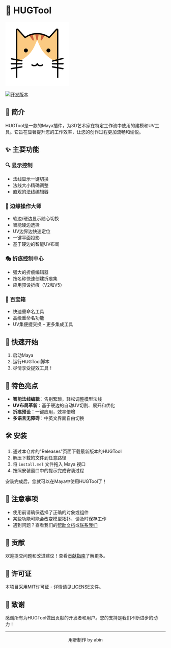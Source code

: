 # 🚀 HUGTool 

![HUGTool Logo](Icons/MainUI.png)

[![开发版本](https://img.shields.io/badge/开发版本-1.0.2-blue.svg)](https://github.com/Megestus/HUGTool/releases)


## 🌟 简介

HUGTool是一款的Maya插件，为3D艺术家在特定工作流中使用的建模和UV工具。它旨在显著提升您的工作效率，让您的创作过程更加流畅和愉悦。

## ✨ 主要功能

### 🔍 显示控制
- 法线显示一键切换
- 法线大小精确调整
- 直观的法线编辑器

### 🔪 边缘操作大师
- 软边/硬边显示随心切换
- 智能硬边选择
- UV边界边快速定位
- 一键平面投影
- 基于硬边的智能UV布局

### 🎭 折痕控制中心
- 强大的折痕编辑器
- 按名称快速创建折痕集
- 应用预设折痕（V2和V5）

### 🧰 百宝箱
- 快速重命名工具
- 高级重命名功能
- UV集便捷交换
– 更多集成工具

## 🚀 快速开始

1. 启动Maya
2. 运行HUGTool脚本
3. 尽情享受提效工具！

## 🌈 特色亮点

- **智能法线编辑**：告别繁琐，轻松调整模型法线
- **UV布局革新**：基于硬边的自动UV切割、展开和优化
- **折痕预设**：一键应用，效率倍增
- **多语言无障碍**：中英文界面自由切换

## 🛠 安装

1. 通过本仓库的"Releases"页面下载最新版本的HUGTool
2. 解压下载的文件到任意路径
3. 将 `install.mel` 文件拖入 Maya 视口
4. 按照安装窗口中的提示完成安装过程

安装完成后，您就可以在Maya中使用HUGTool了！

## 📌 注意事项

- 使用前请确保选择了正确的对象或组件
- 某些功能可能会改变模型拓扑，请及时保存工作
- 遇到问题？查看我们的[帮助文档](链接到您的帮助文档)或[联系我们](mailto:您的邮箱)

## 🤝 贡献

欢迎提交问题和改进建议！查看[贡献指南](链接到您的CONTRIBUTING.md)了解更多。

## 📄 许可证

本项目采用MIT许可证 - 详情请见[LICENSE](链接到您的LICENSE文件)文件。

## 🙏 致谢

感谢所有为HUGTool做出贡献的开发者和用户。您的支持是我们不断进步的动力！

---

<p align="center">用肝制作 by abin </p>
